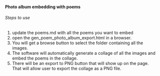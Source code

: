 #### Photo album embedding with poems
###### Steps to use 
1. update the poems.md with all the poems you want to embed
2. open the gen_poem_photo_album_export.html in a browser. 
3. You will get a browse button to select the folder containing all the images.
4. The software will automatically generate a collage of all the images and embed the poems in the collage.
5. There will be an export to PNG button that will show up on the page. That will allow user to export the collage as a PNG file. 